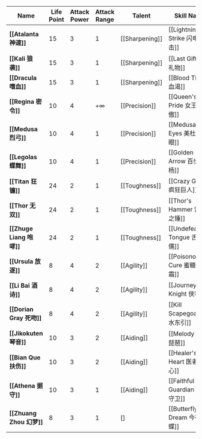 
| Name                   | Life Point | Attack Power | Attack Range | Talent         | Skill Name                   | Skill Type | Skill Cost |
| ---------------------- | ---------- | ------------ | ------------ | -------------- | ---------------------------- | ---------- | ---------- |
| **[[Atalanta 神速]]**    | 15         | 3            | 1            | [[Sharpening]] | [[Lightning Strike 闪电一击]]    | Active     | 7          |
| **[[Kali 狼袭]]**        | 15         | 3            | 1            | [[Sharpening]] | [[Last Gift 临行礼物]]           | Passive    | -          |
| **[[Dracula 嗜血]]**     | 15         | 3            | 1            | [[Sharpening]] | [[Blood Thirst 血渴]]          | Active     | 6          |
| **[[Regina 密令]]**      | 10         | 4            | $+\infty$    | [[Precision]]  | [[Queen's Pride 女王所傲]]       | Active     | 6          |
| **[[Medusa 烈弓]]**      | 10         | 4            | 1            | [[Precision]]  | [[Medusa's Eyes 美杜莎之眼]]      | Passive    | -          |
| **[[Legolas 蝶舞]]**     | 10         | 4            | 1            | [[Precision]]  | [[Golden Arrow 百步穿杨]]        | Passive    | -          |
| **[[Titan 狂镰]]**       | 24         | 2            | 1            | [[Toughness]]  | [[Crazy Giant 疯狂巨人]]         | Active     | 6          |
| **[[Thor 无双]]**        | 24         | 2            | 1            | [[Toughness]]  | [[Thor's Hammer 雷神之锤]]       | Passive    | -          |
| **[[Zhuge Liang 咆哮]]** | 24         | 2            | 1            | [[Toughness]]  | [[Undefeatable Tongue 舌战群儒]] | Passive    | -          |
| **[[Ursula 放逐]]**      | 8          | 4            | 2            | [[Agility]]    | [[Poisonous Cure 蜜糖砒霜]]      | Passive    | -          |
| **[[Li Bai 酒诗]]**      | 8          | 4            | 2            | [[Agility]]    | [[Journey of a Knight 侠客行]]  | Passive    | -          |
| **[[Dorian Gray 死吻]]** | 8          | 4            | 2            | [[Agility]]    | [[Kill Scapegoat 祸水东引]]      | Passive    | -          |
| **[[Jikokuten 琴音]]**   | 10         | 3            | 2            | [[Aiding]]     | [[Melody 劲爆琵琶]]              | Active     | 6          |
| **[[Bian Que 扶伤]]**    | 10         | 3            | 2            | [[Aiding]]     | [[Healer's Heart 医者仁心]]      | Passive    | -          |
| **[[Athena 据守]]**      | 10         | 3            | 1            | [[Aiding]]     | [[Faithful Guardian 沉默守卫]]   | Active     | 5          |
| **[[Zhuang Zhou 幻梦]]** | 8          | 3            | 1            | \[\]           | [[Butterfly's Dream 今夜梦蝶]]   | Active     | 3          |
